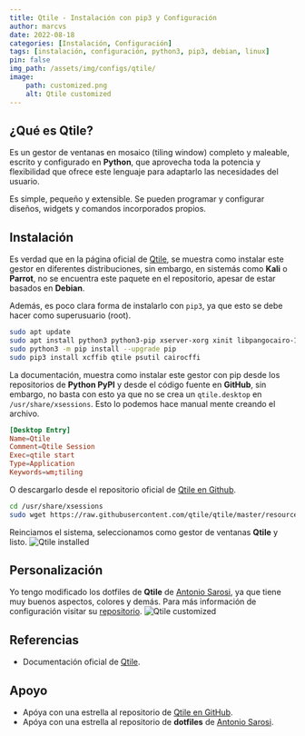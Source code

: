 ```yaml
---
title: Qtile - Instalación con pip3 y Configuración
author: marcvs
date: 2022-08-18
categories: [Instalación, Configuración]
tags: [instalación, configuración, python3, pip3, debian, linux]
pin: false
img_path: /assets/img/configs/qtile/
image:
    path: customized.png
    alt: Qtile customized
---
```


## ¿Qué es Qtile?
Es un gestor de ventanas en mosaico (tiling window) completo y maleable, escrito y configurado en **Python**, que aprovecha toda la potencia y flexibilidad que ofrece este lenguaje para adaptarlo las necesidades del usuario.

Es simple, pequeño y extensible. Se pueden programar y configurar diseños, widgets y comandos incorporados propios.

## Instalación
Es verdad que en la página oficial de [Qtile](http://docs.qtile.org/en/stable/manual/install/index.html), se muestra como instalar este gestor en diferentes distribuciones, sin embargo, en sistemás como **Kali** o **Parrot**, no se encuentra este paquete en el repositorio, apesar de estar basados en **Debian**.

Además, es poco clara forma de instalarlo con `pip3`, ya que esto se debe hacer como superusuario (root).
```bash
sudo apt update
sudo apt install python3 python3-pip xserver-xorg xinit libpangocairo-1.0-0
sudo python3 -m pip install --upgrade pip
sudo pip3 install xcffib qtile psutil cairocffi
```

La documentación, muestra como instalar este gestor con pip desde los repositorios de **Python PyPI** y desde el código fuente en **GitHub**, sin embargo, no basta con esto ya que no se crea un `qtile.desktop` en `/usr/share/xsessions`. Esto lo podemos hace manual mente creando el archivo.
```conf
[Desktop Entry]
Name=Qtile
Comment=Qtile Session
Exec=qtile start
Type=Application
Keywords=wm;tiling
```

O descargarlo desde el repositorio oficial de [Qtile en Github](https://github.com/qtile/qtile/blob/master/resources/qtile.desktop).
```bash
cd /usr/share/xsessions
sudo wget https://raw.githubusercontent.com/qtile/qtile/master/resources/qtile.desktop
```

Reinciamos el sistema, seleccionamos como gestor de ventanas **Qtile** y listo.
![Qtile installed](instaled.png)

## Personalización
Yo tengo modificado los dotfiles de **Qtile** de [Antonio Sarosi](https://antoniosarosi.com/), ya que tiene muy buenos aspectos, colores y demás. Para más información de configuración visitar su [repositorio](https://github.com/antoniosarosi/dotfiles/blob/master/.config/qtile/README.es.md).
![Qtile customized](customized.png)


## Referencias
* Documentación oficial de [Qtile](http://docs.qtile.org/en/stable/).

## Apoyo
* Apóya con una estrella al repositorio de [Qtile en GitHub](https://github.com/qtile/qtile/).
* Apóya con una estrella al repositorio de **dotfiles** de [Antonio Sarosi](https://github.com/antoniosarosi/dotfiles).

